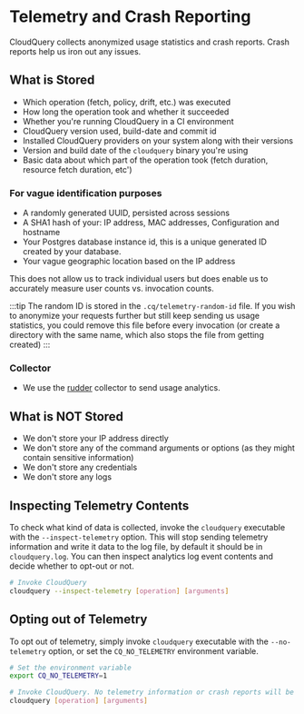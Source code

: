 # Telemetry and Crash Reporting

CloudQuery collects anonymized usage statistics and crash reports. Crash reports help us iron out any issues.

## What is Stored

- Which operation (fetch, policy, drift, etc.) was executed
- How long the operation took and whether it succeeded
- Whether you're running CloudQuery in a CI environment
- CloudQuery version used, build-date and commit id
- Installed CloudQuery providers on your system along with their versions
- Version and build date of the `cloudquery` binary you're using
- Basic data about which part of the operation took (fetch duration, resource fetch duration, etc')

### For vague identification purposes

- A randomly generated UUID, persisted across sessions
- A SHA1 hash of your: IP address, MAC addresses, Configuration and hostname
- Your Postgres database instance id, this is a unique generated ID created by your database.
- Your vague geographic location based on the IP address

This does not allow us to track individual users but does enable us to accurately measure user counts vs. invocation counts.

:::tip
The random ID is stored in the `.cq/telemetry-random-id` file. If you wish to anonymize your requests further but still keep sending us usage statistics, you could remove this file before every invocation (or create a directory with the same name, which also stops the file from getting created)
:::

### Collector

- We use the [rudder](https://www.rudderstack.com/) collector to send usage analytics.

## What is NOT Stored

- We don't store your IP address directly
- We don't store any of the command arguments or options (as they might contain sensitive information)
- We don't store any credentials
- We don't store any logs

## Inspecting Telemetry Contents

To check what kind of data is collected, invoke the `cloudquery` executable with the `--inspect-telemetry` option. This will stop sending telemetry information and write it data to the log file, by default it should be in `cloudquery.log`. You can then inspect analytics log event contents and decide whether to opt-out or not.

```bash
# Invoke CloudQuery
cloudquery --inspect-telemetry [operation] [arguments]
```

## Opting out of Telemetry

To opt out of telemetry, simply invoke `cloudquery` executable with the `--no-telemetry` option, or set the `CQ_NO_TELEMETRY` environment variable.

```bash
# Set the environment variable
export CQ_NO_TELEMETRY=1

# Invoke CloudQuery. No telemetry information or crash reports will be sent
cloudquery [operation] [arguments]
```
